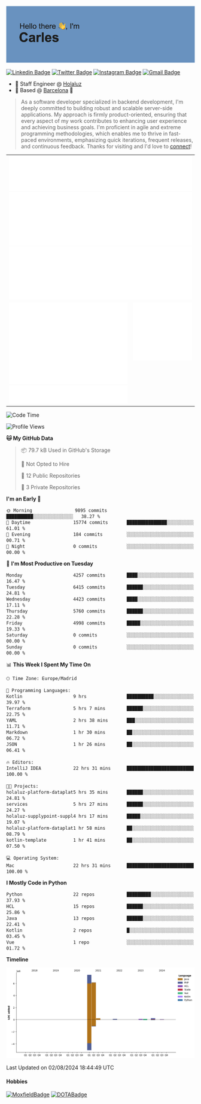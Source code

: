 <img src="header.png" alt="header">

[![Linkedin Badge](https://img.shields.io/badge/-cdespona-blue?style=flat&logo=Linkedin&logoColor=white&link=https://www.linkedin.com/in/carles-david-espona-casas-56219b11/)](https://www.linkedin.com/in/carles-david-espona-casas-56219b11/)
[![Twitter Badge](https://img.shields.io/badge/-@__cdespona-1ca0f1?style=flat&labelColor=1ca0f1&logo=twitter&logoColor=white&link=https://twitter.com/CDEspona)](https://twitter.com/CDEspona)
[![Instagram Badge](https://img.shields.io/badge/-@__cdespona-purple?style=flat&logo=instagram&logoColor=white&link=https://www.instagram.com/cdespona/)](https://www.instagram.com/cdespona/)
[![Gmail Badge](https://img.shields.io/badge/-cdespona-c14438?style=flat&logo=Gmail&logoColor=white&link=mailto:cdespona@gmail.com)](mailto:cdespona@gmail.com)

* 🔭 Staff Engineer @ [Holaluz](https://holaluz.com)
* 🏡 Based @ [Barcelona](https://www.google.es/maps/place/Barcelona) 💜

> As a software developer specialized in backend development, I'm deeply committed to building robust and scalable server-side applications. My approach is firmly product-oriented, ensuring that every aspect of my work contributes to enhancing user experience and achieving business goals. I'm proficient in agile and extreme programming methodologies, which enables me to thrive in fast-paced environments, emphasizing quick iterations, frequent releases, and continuous feedback. Thanks for visiting and I'd love to [connect](https://www.linkedin.com/in/carles-david-espona-casas-56219b11/)!

<table style="border-collapse: collapse; border: none;"> 
  <tbody>
  <tr style="border: none;">
    <td colspan="2" style="border: none; vertical-align: top;">
      <img src="summary.svg" alt="summary">
      <img src="activity-community.svg" alt="act-comm">
      <img src="repositories.svg" alt="repo">
    </td>
  </tr>
  <tr>
    <td style="border: none; vertical-align: top;">
      <img src="metrics.plugin.isocalendar.fullyear.svg" alt="calendar">
      <img src="topics.svg" alt="topics">
    </td>
    <td style="border: none; vertical-align: top;">
      <img src="achievements.svg" alt="achievements">
    </td>
  </tr>
  </tbody>
</table>

<!--START_SECTION:waka-->
![Code Time](http://img.shields.io/badge/Code%20Time-97%20hrs%2058%20mins-blue)

![Profile Views](http://img.shields.io/badge/Profile%20Views-0-blue)

**🐱 My GitHub Data** 

> 📦 79.7 kB Used in GitHub's Storage 
 > 
> 🚫 Not Opted to Hire
 > 
> 📜 12 Public Repositories 
 > 
> 🔑 3 Private Repositories 
 > 
**I'm an Early 🐤** 

```text
🌞 Morning                9895 commits        ██████████░░░░░░░░░░░░░░░   38.27 % 
🌆 Daytime                15774 commits       ███████████████░░░░░░░░░░   61.01 % 
🌃 Evening                184 commits         ░░░░░░░░░░░░░░░░░░░░░░░░░   00.71 % 
🌙 Night                  0 commits           ░░░░░░░░░░░░░░░░░░░░░░░░░   00.00 % 
```
📅 **I'm Most Productive on Tuesday** 

```text
Monday                   4257 commits        ████░░░░░░░░░░░░░░░░░░░░░   16.47 % 
Tuesday                  6415 commits        ██████░░░░░░░░░░░░░░░░░░░   24.81 % 
Wednesday                4423 commits        ████░░░░░░░░░░░░░░░░░░░░░   17.11 % 
Thursday                 5760 commits        ██████░░░░░░░░░░░░░░░░░░░   22.28 % 
Friday                   4998 commits        █████░░░░░░░░░░░░░░░░░░░░   19.33 % 
Saturday                 0 commits           ░░░░░░░░░░░░░░░░░░░░░░░░░   00.00 % 
Sunday                   0 commits           ░░░░░░░░░░░░░░░░░░░░░░░░░   00.00 % 
```


📊 **This Week I Spent My Time On** 

```text
🕑︎ Time Zone: Europe/Madrid

💬 Programming Languages: 
Kotlin                   9 hrs               ██████████░░░░░░░░░░░░░░░   39.97 % 
Terraform                5 hrs 7 mins        ██████░░░░░░░░░░░░░░░░░░░   22.75 % 
YAML                     2 hrs 38 mins       ███░░░░░░░░░░░░░░░░░░░░░░   11.71 % 
Markdown                 1 hr 30 mins        ██░░░░░░░░░░░░░░░░░░░░░░░   06.72 % 
JSON                     1 hr 26 mins        ██░░░░░░░░░░░░░░░░░░░░░░░   06.41 % 

🔥 Editors: 
IntelliJ IDEA            22 hrs 31 mins      █████████████████████████   100.00 % 

🐱‍💻 Projects: 
holaluz-platform-dataplat5 hrs 35 mins       ██████░░░░░░░░░░░░░░░░░░░   24.81 % 
services                 5 hrs 27 mins       ██████░░░░░░░░░░░░░░░░░░░   24.27 % 
holaluz-supplypoint-suppl4 hrs 17 mins       █████░░░░░░░░░░░░░░░░░░░░   19.07 % 
holaluz-platform-dataplat1 hr 58 mins        ██░░░░░░░░░░░░░░░░░░░░░░░   08.79 % 
kotlin-template          1 hr 41 mins        ██░░░░░░░░░░░░░░░░░░░░░░░   07.50 % 

💻 Operating System: 
Mac                      22 hrs 31 mins      █████████████████████████   100.00 % 
```

**I Mostly Code in Python** 

```text
Python                   22 repos            █████████░░░░░░░░░░░░░░░░   37.93 % 
HCL                      15 repos            ██████░░░░░░░░░░░░░░░░░░░   25.86 % 
Java                     13 repos            ██████░░░░░░░░░░░░░░░░░░░   22.41 % 
Kotlin                   2 repos             █░░░░░░░░░░░░░░░░░░░░░░░░   03.45 % 
Vue                      1 repo              ░░░░░░░░░░░░░░░░░░░░░░░░░   01.72 % 
```



**Timeline**

![Lines of Code chart](https://raw.githubusercontent.com/cdespona/cdespona/main/assets/bar_graph.png)


 Last Updated on 02/08/2024 18:44:49 UTC
<!--END_SECTION:waka-->

#### Hobbies
[![MoxfieldBadge](https://img.shields.io/badge/MTG%20Commander-Cdespona-8A2BE2)](https://www.moxfield.com/users/Cdespona)
[![DOTABadge](https://img.shields.io/badge/DOTA2-GRV-red)](https://es.dotabuff.com/players/63807915)
